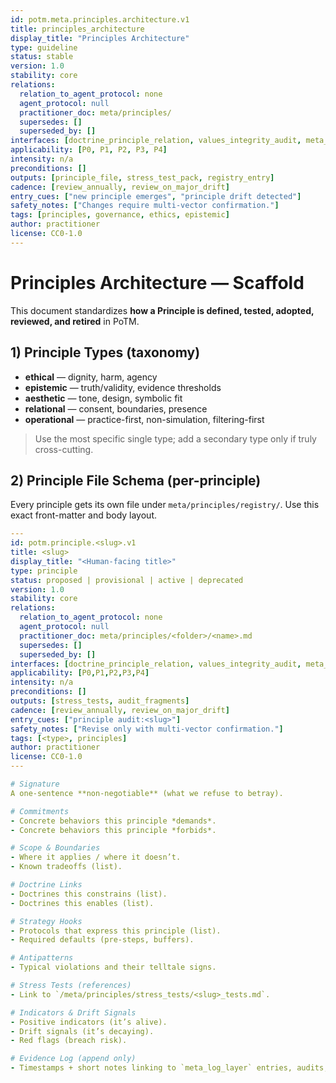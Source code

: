 ```yaml
---
id: potm.meta.principles.architecture.v1
title: principles_architecture
display_title: "Principles Architecture"
type: guideline
status: stable
version: 1.0
stability: core
relations:
  relation_to_agent_protocol: none
  agent_protocol: null
  practitioner_doc: meta/principles/
  supersedes: []
  superseded_by: []
interfaces: [doctrine_principle_relation, values_integrity_audit, meta_log_layer, doctrine_mutation_vectors]
applicability: [P0, P1, P2, P3, P4]
intensity: n/a
preconditions: []
outputs: [principle_file, stress_test_pack, registry_entry]
cadence: [review_annually, review_on_major_drift]
entry_cues: ["new principle emerges", "principle drift detected"]
safety_notes: ["Changes require multi-vector confirmation."]
tags: [principles, governance, ethics, epistemic]
author: practitioner
license: CC0-1.0
---
```


# Principles Architecture — Scaffold

This document standardizes **how a Principle is defined, tested, adopted, reviewed, and retired** in PoTM.

## 1) Principle Types (taxonomy)
- **ethical** — dignity, harm, agency
- **epistemic** — truth/validity, evidence thresholds
- **aesthetic** — tone, design, symbolic fit
- **relational** — consent, boundaries, presence
- **operational** — practice-first, non-simulation, filtering-first

> Use the most specific single type; add a secondary type only if truly cross-cutting.

## 2) Principle File Schema (per-principle)
Every principle gets its own file under `meta/principles/registry/`. Use this exact front-matter and body layout.

```yaml
---
id: potm.principle.<slug>.v1
title: <slug>
display_title: "<Human-facing title>"
type: principle
status: proposed | provisional | active | deprecated
version: 1.0
stability: core
relations:
  relation_to_agent_protocol: none
  agent_protocol: null
  practitioner_doc: meta/principles/<folder>/<name>.md
  supersedes: []
  superseded_by: []
interfaces: [doctrine_principle_relation, values_integrity_audit, meta_log_layer]
applicability: [P0,P1,P2,P3,P4]
intensity: n/a
preconditions: []
outputs: [stress_tests, audit_fragments]
cadence: [review_annually, review_on_major_drift]
entry_cues: ["principle audit:<slug>"]
safety_notes: ["Revise only with multi-vector confirmation."]
tags: [<type>, principles]
author: practitioner
license: CC0-1.0
---

# Signature
A one-sentence **non-negotiable** (what we refuse to betray).

# Commitments
- Concrete behaviors this principle *demands*.
- Concrete behaviors this principle *forbids*.

# Scope & Boundaries
- Where it applies / where it doesn’t.
- Known tradeoffs (list).

# Doctrine Links
- Doctrines this constrains (list).
- Doctrines this enables (list).

# Strategy Hooks
- Protocols that express this principle (list).
- Required defaults (pre-steps, buffers).

# Antipatterns
- Typical violations and their telltale signs.

# Stress Tests (references)
- Link to `/meta/principles/stress_tests/<slug>_tests.md`.

# Indicators & Drift Signals
- Positive indicators (it’s alive).
- Drift signals (it’s decaying).
- Red flags (breach risk).

# Evidence Log (append only)
- Timestamps + short notes linking to `meta_log_layer` entries, audits, or field notes.
